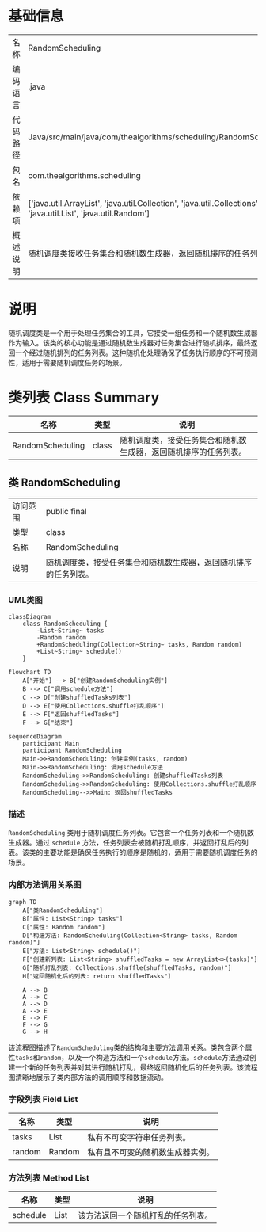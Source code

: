 # 基础信息

|      |      |
|------|------|
| 名称 | RandomScheduling |
| 编码语言 | .java |
| 代码路径 | Java/src/main/java/com/thealgorithms/scheduling/RandomScheduling.java |
| 包名 | com.thealgorithms.scheduling |
| 依赖项 | ['java.util.ArrayList', 'java.util.Collection', 'java.util.Collections', 'java.util.List', 'java.util.Random'] |
| 概述说明 | 随机调度类接收任务集合和随机数生成器，返回随机排序的任务列表。 |

# 说明

随机调度类是一个用于处理任务集合的工具，它接受一组任务和一个随机数生成器作为输入。该类的核心功能是通过随机数生成器对任务集合进行随机排序，最终返回一个经过随机排列的任务列表。这种随机化处理确保了任务执行顺序的不可预测性，适用于需要随机调度任务的场景。

# 类列表 Class Summary

| 名称   | 类型  | 说明 |
|-------|------|-------------|
| RandomScheduling | class | 随机调度类，接受任务集合和随机数生成器，返回随机排序的任务列表。 |



## 类 RandomScheduling

|      |      |
|------|------|
| 访问范围 | public final |
| 类型 | class |
| 名称 | RandomScheduling |
| 说明 | 随机调度类，接受任务集合和随机数生成器，返回随机排序的任务列表。 |


### UML类图

```mermaid
classDiagram
    class RandomScheduling {
        -List~String~ tasks
        -Random random
        +RandomScheduling(Collection~String~ tasks, Random random)
        +List~String~ schedule()
    }
```

```mermaid
flowchart TD
    A["开始"] --> B["创建RandomScheduling实例"]
    B --> C["调用schedule方法"]
    C --> D["创建shuffledTasks列表"]
    D --> E["使用Collections.shuffle打乱顺序"]
    E --> F["返回shuffledTasks"]
    F --> G["结束"]
```

```mermaid
sequenceDiagram
    participant Main
    participant RandomScheduling
    Main->>RandomScheduling: 创建实例(tasks, random)
    Main->>RandomScheduling: 调用schedule方法
    RandomScheduling->>RandomScheduling: 创建shuffledTasks列表
    RandomScheduling->>RandomScheduling: 使用Collections.shuffle打乱顺序
    RandomScheduling-->>Main: 返回shuffledTasks
```

### 描述
`RandomScheduling` 类用于随机调度任务列表。它包含一个任务列表和一个随机数生成器。通过 `schedule` 方法，任务列表会被随机打乱顺序，并返回打乱后的列表。该类的主要功能是确保任务执行的顺序是随机的，适用于需要随机调度任务的场景。


### 内部方法调用关系图

```mermaid
graph TD
    A["类RandomScheduling"]
    B["属性: List<String> tasks"]
    C["属性: Random random"]
    D["构造方法: RandomScheduling(Collection<String> tasks, Random random)"]
    E["方法: List<String> schedule()"]
    F["创建新列表: List<String> shuffledTasks = new ArrayList<>(tasks)"]
    G["随机打乱列表: Collections.shuffle(shuffledTasks, random)"]
    H["返回随机化后的列表: return shuffledTasks"]

    A --> B
    A --> C
    A --> D
    A --> E
    E --> F
    F --> G
    G --> H
```

该流程图描述了`RandomScheduling`类的结构和主要方法调用关系。类包含两个属性`tasks`和`random`，以及一个构造方法和一个`schedule`方法。`schedule`方法通过创建一个新的任务列表并对其进行随机打乱，最终返回随机化后的任务列表。该流程图清晰地展示了类内部方法的调用顺序和数据流动。

### 字段列表 Field List

| 名称  | 类型  | 说明 |
|-------|-------|------|
| tasks | List<String> | 私有不可变字符串任务列表。 |
| random | Random | 私有且不可变的随机数生成器实例。 |

### 方法列表 Method List

| 名称  | 类型  | 说明 |
|-------|-------|------|
| schedule | List<String> | 该方法返回一个随机打乱的任务列表。 |




